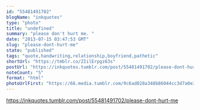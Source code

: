 ```yaml
---
id: "55481491702"
blogName: "inkquotes"
type: "photo"
title: "undefined"
summary: "please don't hurt me. "
date: "2013-07-15 03:47:53 GMT"
slug: "please-dont-hurt-me"
state: "published"
tags: "quote,handwriting,relationship,boyfriend,pathetic"
shortUrl: "https://tmblr.co/ZIilErpgz63s"
postUrl: "https://inkquotes.tumblr.com/post/55481491702/please-dont-hurt-me"
noteCount: "5"
format: "html"
photoUrlFirst: "https://66.media.tumblr.com/9c6ad028a348b86044cc3d7a0e39bdad/tumblr_mpyl7tjAZ01saaiiho1_1280.png"
---
```


https://inkquotes.tumblr.com/post/55481491702/please-dont-hurt-me